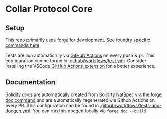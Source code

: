 # Collar Protocol Core

## Setup

This repo primarily uses forge for development. See [foundry specific commands here](./FOUNDRY.md).

Tests are run automatically via [GitHub Actions](https://github.com/CollarNetworks/protocol-core/actions) on every push & pr. This configuration can be found in [.github/workflows/test.yml](.github/workflows/test.yml). Consider installing the VSCode [GitHub Actions extension](https://marketplace.visualstudio.com/items?itemName=cschleiden.vscode-github-actions) for a better experience.

## Documentation

Solidity docs are automatically created from [Solidity NatSpec](https://docs.soliditylang.org/en/latest/style-guide.html#natspec) via the [forge doc command](https://book.getfoundry.sh/reference/forge/forge-doc#forge-doc) and are automatically regenerated via Github Actions on every PR. This configuration can be found in [.github/workflows/tests-and-docgen.yml](.github/workflows/doc.yml). You can run this docgen locally via `forge doc --build`